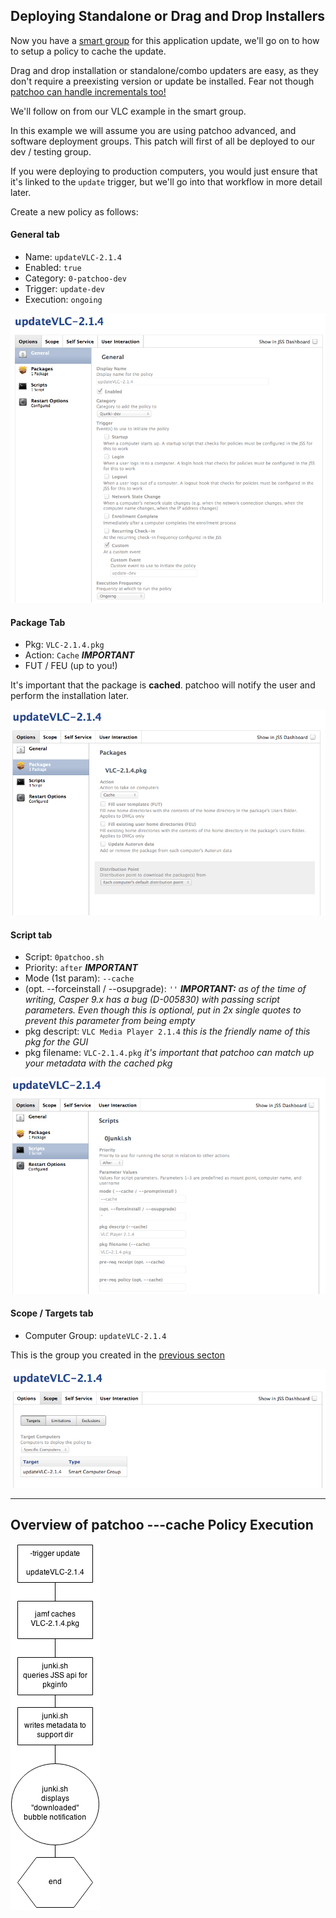 Deploying Standalone or Drag and Drop Installers
------------------------------------------------

Now you have a [smart group](scoping_software_deployment_smart_groups.md) for this application update, we'll go on to how to setup a policy to cache the update.

Drag and drop installation or standalone/combo updaters are easy, as they don't require a preexisting version or update be installed. Fear not though [patchoo can handle incrementals too!](deploying_chained_incremental_patches.md)

We'll follow on from our VLC example in the smart group.

In this example we will assume you are using patchoo advanced, and software deployment groups. This patch will first of all be deployed to our dev / testing group.

If you were deploying to production computers, you would just ensure that it's linked to the `update` trigger, but we'll go into that workflow in more detail later.

Create a new policy as follows:

#### General tab

* Name: `updateVLC-2.1.4`
* Enabled: `true`
* Category: `0-patchoo-dev`
* Trigger: `update-dev`
* Execution: `ongoing`

![vlc general](images/policy_vlc_general.png)

#### Package Tab

* Pkg: `VLC-2.1.4.pkg`
* Action: `Cache`  ***IMPORTANT***
* FUT / FEU (up to you!)

It's important that the package is **cached**. patchoo will notify the user and perform the installation later.

![vlc pkg](images/policy_vlc_pkg.png)

#### Script tab

* Script: `0patchoo.sh`
* Priority: `after` ***IMPORTANT***
* Mode (1st param): `--cache`
* (opt. --forceinstall / --osupgrade): `''` ***IMPORTANT:***  *as of the time of writing, Casper 9.x has a bug (D-005830) with passing script parameters. Even though this is optional, put in 2x single quotes to prevent this parameter from being empty*
* pkg descript: `VLC Media Player 2.1.4` *this is the friendly name of this pkg for the GUI*
* pkg filename: `VLC-2.1.4.pkg` *it's important that patchoo can match up your metadata with the cached pkg*

![vlc script](images/policy_vlc_script.png)

#### Scope / Targets tab

* Computer Group: `updateVLC-2.1.4`

This is the group you created in the [previous secton](scoping_software_deployment_smart_groups.md)

![vlc scope](images/policy_vlc_scope.png)

___

   
Overview of patchoo ---cache Policy Execution
-------------------------------------------
   
   
![vlc cache ovewiew](images/overview_patchoo_cache_policy.png)
